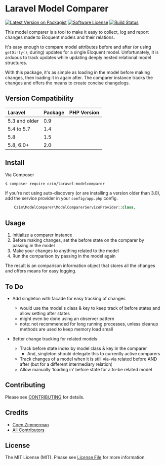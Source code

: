 # Laravel Model Comparer

[![Latest Version on Packagist][ico-version]][link-packagist]
[![Software License][ico-license]](LICENSE.md)
[![Build Status](https://travis-ci.org/czim/laravel-modelcomparer.svg?branch=master)](https://travis-ci.org/czim/laravel-modelcomparer)


This model comparer is a tool to make it easy to collect, log and report changes made to Eloquent models and their relations.

It's easy enough to compare model attributes before and after (or using `getDirty()`, during) updates for a single Eloquent model.
Unfortunately, it is arduous to track updates while updating deeply nested relational model structures.

With this package, it's as simple as loading in the model before making changes, then loading it in again after.
The comparer instance tracks the changes and offers the means to create concise changelogs.


## Version Compatibility

| Laravel       | Package | PHP Version |
|:--------------|:--------|:------------|
| 5.3 and older | 0.9     |
| 5.4 to 5.7    | 1.4     |
| 5.8           | 1.5     |
| 5.8, 6.0+     | 2.0     |

## Install

Via Composer

``` bash
$ composer require czim/laravel-modelcomparer
```

If you're not using auto-discovery (or are installing a version older than 3.0),
add the service provider in your `config/app.php` config.

``` php
    Czim\ModelComparer\ModelComparerServiceProvider::class,
```


## Usage

1. Initialize a comparer instance
2. Before making changes, set the before state on the comparer by passing in the model
3. Make your changes to anything related to the model
4. Run the comparison by passing in the model again

The result is an comparison information object that stores all the changes and offers means for easy logging.


## To Do

- Add singleton with facade for easy tracking of changes
    - would use the model's class & key to keep track of before states and allow setting after states
    - might even be done using an observer pattern
    - note: not recommended for long running processes, unless cleanup methods are used to keep memory load small

- Better change tracking for related models
    - Track before state index by model class & key in the comparer
        - And, singleton should delegate this to currently active comparers
    - Track changes of a model when it is still via-via related before AND after (but for a different intermediary relation)
    - Allow manually 'loading in' before state for a to-be related model


## Contributing

Please see [CONTRIBUTING](CONTRIBUTING.md) for details.


## Credits

- [Coen Zimmerman][link-author]
- [All Contributors][link-contributors]


## License

The MIT License (MIT). Please see [License File](LICENSE.md) for more information.

[ico-version]: https://img.shields.io/packagist/v/czim/laravel-modelcomparer.svg?style=flat-square
[ico-license]: https://img.shields.io/badge/license-MIT-brightgreen.svg?style=flat-square
[ico-downloads]: https://img.shields.io/packagist/dt/czim/laravel-modelcomparer.svg?style=flat-square

[link-packagist]: https://packagist.org/packages/czim/laravel-modelcomparer
[link-downloads]: https://packagist.org/packages/czim/laravel-modelcomparer
[link-author]: https://github.com/czim
[link-contributors]: ../../contributors
